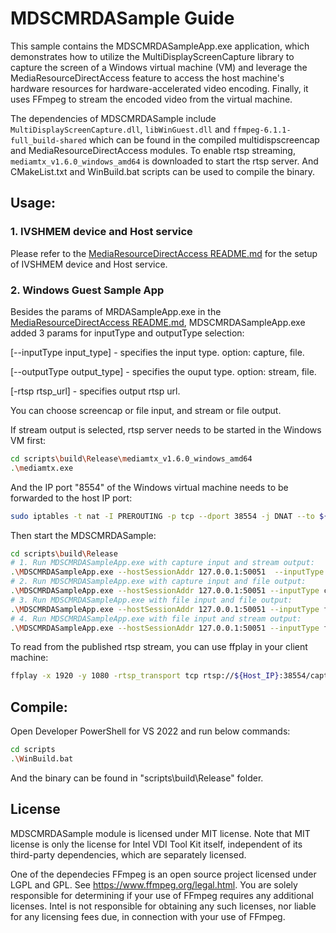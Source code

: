 # MDSCMRDASample Guide
This sample contains the MDSCMRDASampleApp.exe application, which demonstrates how to utilize the MultiDisplayScreenCapture library to capture the screen of a Windows virtual machine (VM) and leverage the MediaResourceDirectAccess feature to access the host machine's hardware resources for hardware-accelerated video encoding. Finally, it uses FFmpeg to stream the encoded video from the virtual machine.

The dependencies of MDSCMRDASample include ``MultiDisplayScreenCapture.dll``, ``libWinGuest.dll`` and ``ffmpeg-6.1.1-full_build-shared`` which can be found in the compiled multidispscreencap and MediaResourceDirectAccess modules.
To enable rtsp streaming, ``mediamtx_v1.6.0_windows_amd64`` is downloaded to start the rtsp server. And CMakeList.txt and WinBuild.bat scripts can be used to compile the binary.

## Usage:
### 1. IVSHMEM device and Host service
Please refer to the [MediaResourceDirectAccess README.md](..\MediaResourceDirectAccess\README.md) for the setup of IVSHMEM device and Host service.

### 2. Windows Guest Sample App
Besides the params of MRDASampleApp.exe in the [MediaResourceDirectAccess README.md](..\MediaResourceDirectAccess\README.md),
MDSCMRDASampleApp.exe added 3 params for inputType and outputType selection:

[--inputType input_type]	- specifies the input type. option: capture, file.

[--outputType output_type]	- specifies the ouput type. option: stream, file.

[-rtsp rtsp_url]			- specifies output rtsp url.

You can choose screencap or file input, and stream or file output.

If stream output is selected, rtsp server needs to be started in the Windows VM first:
```bash
cd scripts\build\Release\mediamtx_v1.6.0_windows_amd64
.\mediamtx.exe
```
And the IP port "8554" of the Windows virtual machine needs to be forwarded to the host IP port:
```bash
sudo iptables -t nat -I PREROUTING -p tcp --dport 38554 -j DNAT --to ${IP}:8554
```

Then start the MDSCMRDASample:
```bash
cd scripts\build\Release
# 1. Run MDSCMRDASampleApp.exe with capture input and stream output:
.\MDSCMRDASampleApp.exe --hostSessionAddr 127.0.0.1:50051  --inputType capture --outputType stream --rtsp rtsp://127.0.0.1:8554/screencap --memDevSize 1000000000 --bufferNum 100 --bufferSize 10000000 --inDevPath /dev/shm/shm1IN --outDevPath /dev/shm/shm1OUT --inDevSlotNumber 11 --outDevSlotNumber 12 --frameNum 3000 --codecId h265 --gopSize 30 --asyncDepth 4 --targetUsage balanced --rcMode 1  --bitrate 15000 --fps 30 --width 1920 --height 1080 --colorFormat rgb32 --codecProfile hevc:main --maxBFrames 0 --encodeType oneVPL
# 2. Run MDSCMRDASampleApp.exe with capture input and file output:
.\MDSCMRDASampleApp.exe --hostSessionAddr 127.0.0.1:50051 --inputType capture --outputType file -o output.hevc --memDevSize 1000000000 --bufferNum 100 --bufferSize 10000000 --inDevPath /dev/shm/shm1IN --outDevPath /dev/shm/shm1OUT --inDevSlotNumber 11 --outDevSlotNumber 12 --frameNum 3000 --codecId h265 --gopSize 30 --asyncDepth 4 --targetUsage balanced --rcMode 1  --bitrate 15000 --fps 30 --width 1920 --height 1080 --colorFormat rgb32 --codecProfile hevc:main --maxBFrames 0 --encodeType oneVPL
# 3. Run MDSCMRDASampleApp.exe with file input and file output:
.\MDSCMRDASampleApp.exe --hostSessionAddr 127.0.0.1:50051 --inputType file --outputType file -i input.rgba -o output.hevc --memDevSize 1000000000 --bufferNum 100 --bufferSize 10000000 --inDevPath /dev/shm/shm1IN --outDevPath /dev/shm/shm1OUT --inDevSlotNumber 11 --outDevSlotNumber 12 --frameNum 3000 --codecId h265 --gopSize 30 --asyncDepth 4 --targetUsage balanced --rcMode 1  --bitrate 15000 --fps 30 --width 1920 --height 1080 --colorFormat rgb32 --codecProfile hevc:main --maxBFrames 0 --encodeType oneVPL
# 4. Run MDSCMRDASampleApp.exe with file input and stream output:
.\MDSCMRDASampleApp.exe --hostSessionAddr 127.0.0.1:50051 --inputType file --outputType stream -i input.rgba --rtsp rtsp://127.0.0.1:8554/screencap --memDevSize 1000000000 --bufferNum 100 --bufferSize 10000000 --inDevPath /dev/shm/shm1IN --outDevPath /dev/shm/shm1OUT --inDevSlotNumber 11 --outDevSlotNumber 12 --frameNum 3000 --codecId h265 --gopSize 30 --asyncDepth 4 --targetUsage balanced --rcMode 1  --bitrate 15000 --fps 30 --width 1920 --height 1080 --colorFormat rgb32 --codecProfile hevc:main --maxBFrames 0 --encodeType oneVPL
```

To read from the published rtsp stream, you can use ffplay in your client machine:
```bash
ffplay -x 1920 -y 1080 -rtsp_transport tcp rtsp://${Host_IP}:38554/capture
```

## Compile:
Open Developer PowerShell for VS 2022 and run below commands:
```bash
cd scripts
.\WinBuild.bat
```
And the binary can be found in "scripts\build\Release" folder.

## License
MDSCMRDASample module is licensed under MIT license. Note that MIT license is only the license for Intel VDI Tool Kit itself, independent of its third-party dependencies, which are separately licensed.

One of the dependecies FFmpeg is an open source project licensed under LGPL and GPL. See https://www.ffmpeg.org/legal.html. You are solely responsible for determining if your use of FFmpeg requires any additional licenses. Intel is not responsible for obtaining any such licenses, nor liable for any licensing fees due, in connection with your use of FFmpeg.